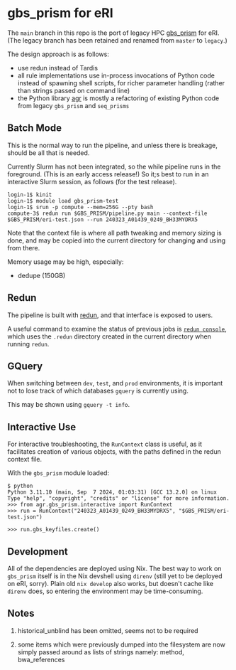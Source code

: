 # gbs_prism for eRI

The `main` branch in this repo is the port of legacy HPC [gbs_prism](https://github.com/AgResearch/gbs_prism/tree/legacy) for eRI. (The legacy branch has been retained and renamed from `master` to `legacy`.)

The design approach is as follows:
- use redun instead of Tardis
- all rule implementations use in-process invocations of Python code instead of spawning shell scripts, for richer parameter handling (rather than strings passed on command line)
- the Python library [agr](src/agr) is mostly a refactoring of existing Python code from legacy `gbs_prism` and `seq_prisms`

## Batch Mode

This is the normal way to run the pipeline, and unless there is breakage, should be all that is needed.

Currently Slurm has not been integrated, so the while pipeline runs in the foreground. (This is an early access release!)  So it;s best to run in an interactive Slurm session, as follows (for the test release).

```
login-1$ kinit
login-1$ module load gbs_prism-test
login-1$ srun -p compute --mem=256G --pty bash
compute-3$ redun run $GBS_PRISM/pipeline.py main --context-file $GBS_PRISM/eri-test.json --run 240323_A01439_0249_BH33MYDRX5
```

Note that the context file is where all path tweaking and memory sizing is done, and may be copied into the current directory for changing and using from there.

Memory usage may be high, especially:
- dedupe (150GB)

## Redun

The pipeline is built with [redun](https://insitro.github.io/redun/index.html), and that interface is exposed to users.

A useful command to examine the status of previous jobs is [`redun console`](https://insitro.github.io/redun/console.html), which uses the `.redun` directory created in the current directory when running `redun`.

## GQuery

When switching between `dev`, `test`, and `prod` environments, it is important not to lose track of which databases `gquery` is currently using.

This may be shown using `gquery -t info`.

## Interactive Use

For interactive troubleshooting, the `RunContext` class is useful, as it facilitates creation of various objects, with the paths defined in the redun context file.

With the `gbs_prism` module loaded:

```
$ python
Python 3.11.10 (main, Sep  7 2024, 01:03:31) [GCC 13.2.0] on linux
Type "help", "copyright", "credits" or "license" for more information.
>>> from agr.gbs_prism.interactive import RunContext
>>> run = RunContext("240323_A01439_0249_BH33MYDRX5", "$GBS_PRISM/eri-test.json")

>>> run.gbs_keyfiles.create()
```

## Development

All of the dependencies are deployed using Nix.  The best way to work on `gbs_prism` itself is in the Nix devshell using `direnv` (still yet to be deployed on eRI, sorry).  Plain old `nix develop` also works, but doesn't cache like `direnv` does, so entering the environment may be time-consuming.

## Notes

1. historical_unblind has been omitted, seems not to be required

2. some items which were previously dumped into the filesystem are now simply passed around as lists of strings
   namely: method, bwa_references
